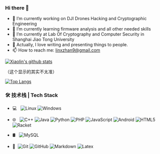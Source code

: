 ### Hi there 👋

- 🔭 I’m currently working on DJI Drones Hacking and Cryptographic Engineering
- 🌱 I’m currently learning firmware analysis and all other needed skills
- 🤔 I’m currently at Lab Of Cryptography and Computer Security in Shanghai Jiao Tong University
- 💬 Actually, I love writing and presenting things to people.
- 📫 How to reach me: linxzhan9@gmail.com



[![Xiaolin's github stats](https://github-readme-stats.vercel.app/api?username=zL1nX&hide=stars&count_private=true&show_icons=true&theme=solarized-light)](https://github.com/anuraghazra/github-readme-stats)

（这个显示的其实不太准）

[![Top Langs](https://github-readme-stats.vercel.app/api/top-langs/?username=zl1nx&layout=compact&theme=solarized-light&langs_count=10&count_private=false)](https://github.com/anuraghazra/github-readme-stats)



### 🛠 技术栈 | Tech Stack

- 💻 &#160; ![Linux](https://img.shields.io/badge/-Linux-333333?style=flat&logo=Linux&logoColor=FCC624)
  ![Windows](https://img.shields.io/badge/-Windows-333333?style=flat&logo=Windows)
- 🌐 &#160; ![C++](https://img.shields.io/badge/-C++-333333?style=flat&logo=C++&logoColor=007396)
  ![Java](https://img.shields.io/badge/-Java-333333?style=flat&logo=Java)
  ![Python](https://img.shields.io/badge/-Python-333333?style=flat&logo=Python&logoColor=007396)
  ![PHP](https://img.shields.io/badge/-PHP-333333?style=flat&logo=PHP&logoColor=7477ae)
  ![JavaScript](https://img.shields.io/badge/-JavaScript-333333?style=flat&logo=JavaScript)
  ![Android](https://img.shields.io/badge/-Android-333333?style=flat&logo=Android)
  ![HTML5](https://img.shields.io/badge/-HTML5-333333?style=flat&logo=HTML5)
  ![Racket](https://img.shields.io/badge/-Racket-333333?style=flat&logo=Racket)

- 🛢 &#160; ![MySQL](https://img.shields.io/badge/-MySQL-333333?style=flat&logo=mysql)
- 🔧 &#160;![Git](https://img.shields.io/badge/-Git-333333?style=flat&logo=git)
  ![GitHub](https://img.shields.io/badge/-GitHub-333333?style=flat&logo=github)
  ![Markdown](https://img.shields.io/badge/-Markdown-333333?style=flat&logo=markdown)
  ![Latex](https://img.shields.io/badge/-Latex-333333?style=flat&logo=Latex)

